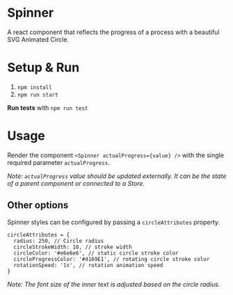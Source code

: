 
# Spinner
A react component that reflects the progress of a process with a beautiful SVG Animated Circle.

# Setup & Run
1. `npm install`
1. `npm run start`

**Run tests** with `npm run test`

# Usage
Render the component `<Spinner actualProgress={value} />` with the single required parameter `actualProgress`.

*Note: `actualProgress` value should be updated externally. It can be the state of a parent component or connected to a Store.*

## Other options
Spinner styles can be configured by passing a `circleAttributes` property.

```
circleAttributes = {
  radius: 250, // Circle radius
  circleStrokeWidth: 10, // stroke width
  circleColor: '#e6e6e6', // static circle stroke color
  circleProgressColor: '#4169E1', // rotating circle stroke color
  rotationSpeed: '1s', // rotation animation speed
}
```
*Note: The font size of the inner text is adjusted based on the circle radius.*
